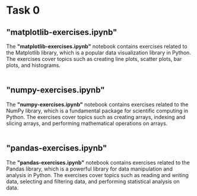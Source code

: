 # Task 0

## "matplotlib-exercises.ipynb"
The **"matplotlib-exercises.ipynb"** notebook contains exercises related to the Matplotlib library, which is a popular data visualization library in Python. The exercises cover topics such as creating line plots, scatter plots, bar plots, and histograms.<br /> <br /> 

## "numpy-exercises.ipynb"
The **"numpy-exercises.ipynb"** notebook contains exercises related to the NumPy library, which is a fundamental package for scientific computing in Python. The exercises cover topics such as creating arrays, indexing and slicing arrays, and performing mathematical operations on arrays.<br /> <br /> 

## "pandas-exercises.ipynb"
The **"pandas-exercises.ipynb"** notebook contains exercises related to the Pandas library, which is a powerful library for data manipulation and analysis in Python. The exercises cover topics such as reading and writing data, selecting and filtering data, and performing statistical analysis on data.<br /> 
